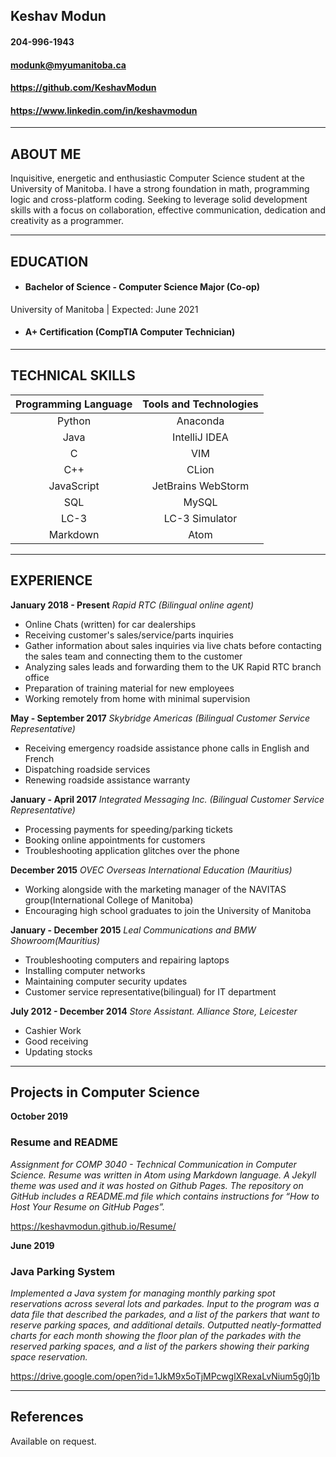## Keshav Modun
#### 204-996-1943
#### <modunk@myumanitoba.ca>
#### <https://github.com/KeshavModun>
#### <https://www.linkedin.com/in/keshavmodun>
-------------------     ----------------------------

## ABOUT ME
Inquisitive, energetic and enthusiastic Computer Science student at the University of Manitoba. I have a strong foundation in math, programming logic and cross-platform coding. Seeking to leverage solid development skills with a focus on collaboration, effective communication, dedication and creativity as a programmer.

-------------------     ----------------------------
## EDUCATION
- #### Bachelor of Science - Computer Science Major (Co-op)
University of Manitoba | Expected: June 2021

- #### A+ Certification (CompTIA Computer Technician)

-------------------     ----------------------------
## TECHNICAL SKILLS

| **Programming Language** | **Tools and Technologies** |
|  :---:    | :---: |
| Python  | Anaconda  |
| Java  | IntelliJ IDEA  |
| C  | VIM  |
| C++  | CLion  |
| JavaScript  | JetBrains WebStorm  |
| SQL  | MySQL  |
| LC-3  | LC-3 Simulator  |
| Markdown  | Atom  |

-------------------     ----------------------------

## EXPERIENCE

**January 2018 - Present**
*Rapid RTC (Bilingual online agent)*
- Online Chats (written) for car dealerships
- Receiving customer's sales/service/parts inquiries
- Gather information about sales inquiries via live chats before contacting the sales team and connecting them to the customer
- Analyzing sales leads and forwarding them to the UK Rapid RTC branch office
- Preparation of training material for new employees
- Working remotely from home with minimal supervision

**May - September 2017**
*Skybridge Americas (Bilingual Customer Service Representative)*
- Receiving emergency roadside assistance phone calls in English and French 
- Dispatching roadside services
- Renewing roadside assistance warranty

**January - April 2017**
*Integrated Messaging Inc. (Bilingual Customer Service Representative)*
- Processing payments for speeding/parking tickets
- Booking online appointments for customers
- Troubleshooting application glitches over the phone

**December 2015**
*OVEC Overseas International Education (Mauritius)*
- Working alongside with the marketing manager of the NAVITAS group(International College of Manitoba)
- Encouraging high school graduates to join the University of Manitoba

**January - December 2015**
*Leal Communications and BMW Showroom(Mauritius)*
- Troubleshooting computers and repairing laptops
- Installing computer networks
- Maintaining computer security updates
- Customer service representative(bilingual) for IT department

**July 2012 - December 2014**
*Store Assistant. Alliance Store, Leicester*
- Cashier Work
- Good receiving
- Updating stocks

-------------------     ----------------------------

## Projects in Computer Science
**October 2019**
### Resume and README
*Assignment for COMP 3040 - Technical Communication in Computer Science. Resume was written in Atom using Markdown language. A Jekyll theme was used and it was hosted on Github Pages. The repository on GitHub includes a README.md file which contains instructions for  “How to Host Your Resume on GitHub Pages”.*

<https://keshavmodun.github.io/Resume/>

**June 2019**

### Java Parking System 
*Implemented a Java system for managing monthly parking spot reservations across several lots and parkades.
Input to the program was a data file that described the parkades, and a list of the parkers that want to reserve parking spaces, and additional details.
Outputted neatly-formatted charts for each month showing the floor plan of the parkades with the reserved parking spaces, and a list of the parkers showing their parking space reservation.*

<https://drive.google.com/open?id=1JkM9x5oTjMPcwglXRexaLvNium5g0j1b> 

-------------------     ----------------------------

## References

Available on request.
